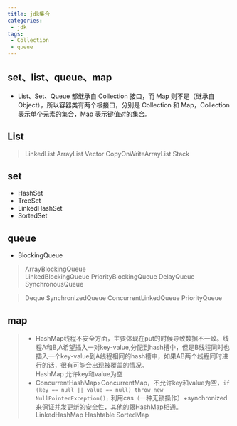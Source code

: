 ```yaml
---
title: jdk集合
categories:
 - jdk
tags: 
 - Collection
 - queue 
---
```


## set、list、queue、map

* List、Set、Queue 都继承自 Collection 接口，而 Map 则不是（继承自 Object），所以容器类有两个根接口，分别是 Collection 和 Map，Collection 表示单个元素的集合，Map 表示键值对的集合。  
  
## List

> LinkedList
> ArrayList
> Vector
> CopyOnWriteArrayList
> Stack

## set  

* HashSet
* TreeSet
* LinkedHashSet
* SortedSet

## queue

* BlockingQueue
  
> ArrayBlockingQueue  
> LinkedBlockingQueue
> PriorityBlockingQueue
> DelayQueue
> SynchronousQueue
 
> Deque
> SynchronizedQueue
> ConcurrentLinkedQueue
> PriorityQueue

## map  

> * HashMap线程不安全方面，主要体现在put的时候导致数据不一致。线程A和B,A希望插入一对key-value,分配到hash槽中，但是B线程同时也插入一个key-value到A线程相同的hash槽中，如果AB两个线程同时进行的话，很有可能会出现被覆盖的情况。  
> HashMap 允许key和value为空
> * ConcurrentHashMap>ConcurrentMap，不允许key和value为空，`if (key == null || value == null) throw new NullPointerException();`
> 利用cas（一种无锁操作）+synchronized来保证并发更新的安全性，其他的跟HashMap相通。  
> LinkedHashMap
> Hashtable
> SortedMap
